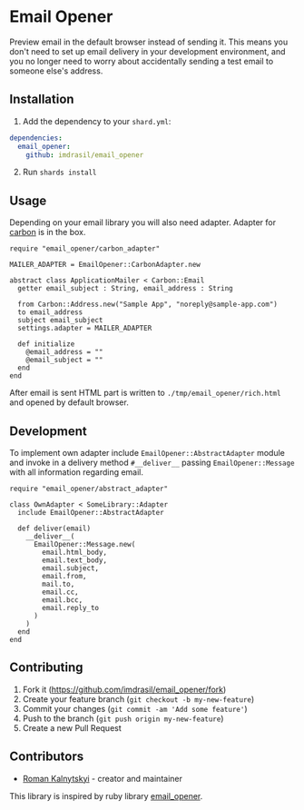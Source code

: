 # Email Opener

Preview email in the default browser instead of sending it. This means you don't need to set up email delivery in your development environment, and you no longer need to worry about accidentally sending a test email to someone else's address.

## Installation

1. Add the dependency to your `shard.yml`:
```yaml
dependencies:
  email_opener:
    github: imdrasil/email_opener
```
2. Run `shards install`

## Usage

Depending on your email library you will also need adapter. Adapter for [carbon](https://github.com/luckyframework/carbon) is in the box.

```crystal
require "email_opener/carbon_adapter"

MAILER_ADAPTER = EmailOpener::CarbonAdapter.new

abstract class ApplicationMailer < Carbon::Email
  getter email_subject : String, email_address : String

  from Carbon::Address.new("Sample App", "noreply@sample-app.com")
  to email_address
  subject email_subject
  settings.adapter = MAILER_ADAPTER

  def initialize
    @email_address = ""
    @email_subject = ""
  end
end
```

After email is sent HTML part is written to `./tmp/email_opener/rich.html` and opened by default browser.

## Development

To implement own adapter include `EmailOpener::AbstractAdapter` module and invoke in a delivery method `#__deliver__` passing `EmailOpener::Message` with all information regarding email.

```crystal
require "email_opener/abstract_adapter"

class OwnAdapter < SomeLibrary::Adapter
  include EmailOpener::AbstractAdapter

  def deliver(email)
    __deliver__(
      EmailOpener::Message.new(
        email.html_body,
        email.text_body,
        email.subject,
        email.from,
        mail.to,
        email.cc,
        email.bcc,
        email.reply_to
      )
    )
  end
end
```

## Contributing

1. Fork it (<https://github.com/imdrasil/email_opener/fork>)
2. Create your feature branch (`git checkout -b my-new-feature`)
3. Commit your changes (`git commit -am 'Add some feature'`)
4. Push to the branch (`git push origin my-new-feature`)
5. Create a new Pull Request

## Contributors

- [Roman Kalnytskyi](https://github.com/imdrasil) - creator and maintainer

This library is inspired by ruby library [email_opener](https://github.com/ryanb/email_opener).
